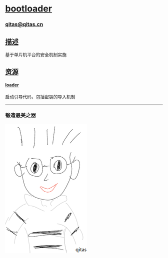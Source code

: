 # [bootloader](https://github.com/qitas/bootloader) 

### qitas@qitas.cn

## [描述](https://github.com/qitas/bootloader/wiki) 

基于单片机平台的安全机制实施

## [资源](https://github.com/qitas/bootloader/wiki) 

#### [loader](loader/) 

启动引导代码，包括密钥的导入机制

---

### 锻造最美之器

[![sites](qitas/qitas.png)](http://www.qitas.cn)



